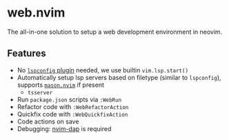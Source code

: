 # web.nvim

The all-in-one solution to setup a web development environment in neovim.

## Features

- No [`lspconfig` plugin][lspconfig-url] needed, we use builtin `vim.lsp.start()`
- Automatically setup lsp servers based on filetype (similar to `lspconfig`), supports [`mason.nvim`][mason-url] if present
  - `tsserver`
- Run `package.json` scripts via `:WebRun`
- Refactor code with `:WebRefactorAction`
- Quickfix code with `:WebQuickfixAction`
- Code actions on save
- Debugging: [nvim-dap][nvim-dap-url] is required

[lspconfig-url]: https://github.com/neovim/nvim-lspconfig
[mason-url]: https://github.com/williamboman/mason.nvim
[nvim-dap-url]: https://github.com/mfussenegger/nvim-dap
